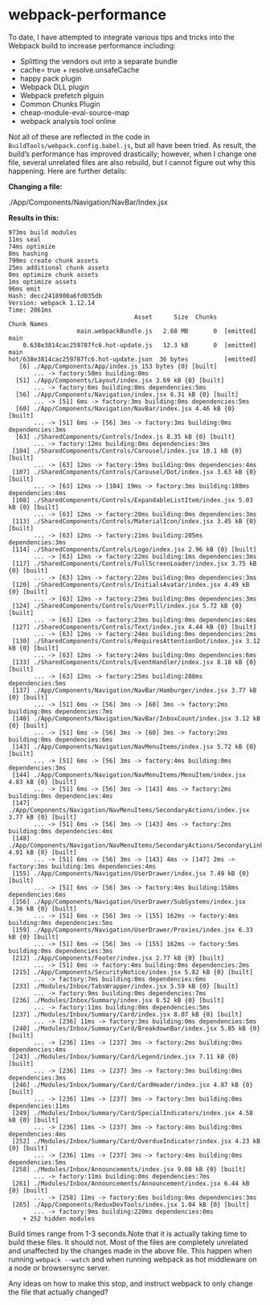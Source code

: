 # webpack-performance
To date, I have attempted to integrate various tips and tricks into the Webpack build to increase performance including:

+ Splitting the vendors out into a separate bundle
+ cache= true + resolve.unsafeCache
+ happy pack plugin
+ Webpack DLL plugin
+ Webpack prefetch plguin
+ Common Chunks Plugin
+ cheap-module-eval-source-map
+ webpack analysis tool online

Not all of these are reflected in the code in `BuildTools/webpack.config.babel.js`, but all have been tried. As result, the build’s performance has improved drastically; however, when I change one file, several unrelated files are also rebuild, but I cannot figure out why this happening. Here are further details:


**Changing a file:**

./App/Components/Navigation/NavBar/Index.jsx


**Results in this:**

```
973ms build modules       
11ms seal
74ms optimize
8ms hashing 
799ms create chunk assets
25ms additional chunk assets
0ms optimize chunk assets 
1ms optimize assets 
96ms emit
Hash: decc2418900a6fd035db
Version: webpack 1.12.14
Time: 2061ms
                                   Asset      Size  Chunks             Chunk Names
                   main.webpackBundle.js   2.68 MB       0  [emitted]  main
    0.638e3814cac259787fc6.hot-update.js   12.3 kB       0  [emitted]  main
hot/638e3814cac259787fc6.hot-update.json  36 bytes          [emitted]  
   [6] ./App/Components/App/index.js 153 bytes {0} [built]
       ... -> factory:50ms building:0ms
  [51] ./App/Components/Layout/index.jsx 3.69 kB {0} [built]
       ... -> factory:6ms building:0ms dependencies:5ms
  [56] ./App/Components/Navigation/index.jsx 6.31 kB {0} [built]
       ... -> [51] 6ms -> factory:3ms building:0ms dependencies:5ms
  [60] ./App/Components/Navigation/NavBar/index.jsx 4.46 kB {0} [built]
       ... -> [51] 6ms -> [56] 3ms -> factory:3ms building:0ms dependencies:3ms
  [63] ./SharedComponents/Controls/Index.js 8.35 kB {0} [built]
       ... -> factory:12ms building:0ms dependencies:3ms
 [104] ./SharedComponents/Controls/Carousel/index.jsx 10.1 kB {0} [built]
       ... -> [63] 12ms -> factory:19ms building:0ms dependencies:4ms
 [107] ./SharedComponents/Controls/Carousel/Dot/index.jsx 3.63 kB {0} [built]
       ... -> [63] 12ms -> [104] 19ms -> factory:3ms building:188ms dependencies:4ms
 [108] ./SharedComponents/Controls/ExpandableListItem/index.jsx 5.03 kB {0} [built]
       ... -> [63] 12ms -> factory:20ms building:0ms dependencies:3ms
 [113] ./SharedComponents/Controls/MaterialIcon/index.jsx 3.45 kB {0} [built]
       ... -> [63] 12ms -> factory:21ms building:205ms dependencies:3ms
 [114] ./SharedComponents/Controls/Logo/index.jsx 2.96 kB {0} [built]
       ... -> [63] 12ms -> factory:22ms building:1ms dependencies:3ms
 [117] ./SharedComponents/Controls/FullScreenLoader/index.jsx 3.75 kB {0} [built]
       ... -> [63] 12ms -> factory:22ms building:0ms dependencies:3ms
 [120] ./SharedComponents/Controls/InitialsAvatar/index.jsx 4.49 kB {0} [built]
       ... -> [63] 12ms -> factory:23ms building:0ms dependencies:3ms
 [124] ./SharedComponents/Controls/UserPill/index.jsx 5.72 kB {0} [built]
       ... -> [63] 12ms -> factory:23ms building:0ms dependencies:4ms
 [127] ./SharedComponents/Controls/Text/index.jsx 4.44 kB {0} [built]
       ... -> [63] 12ms -> factory:24ms building:0ms dependencies:2ms
 [130] ./SharedComponents/Controls/RequiresAttentionDot/index.jsx 3.12 kB {0} [built]
       ... -> [63] 12ms -> factory:24ms building:0ms dependencies:6ms
 [133] ./SharedComponents/Controls/EventHandler/index.jsx 8.18 kB {0} [built]
       ... -> [63] 12ms -> factory:25ms building:288ms dependencies:5ms
 [137] ./App/Components/Navigation/NavBar/Hamburger/index.jsx 3.77 kB {0} [built]
       ... -> [51] 6ms -> [56] 3ms -> [60] 3ms -> factory:2ms building:0ms dependencies:7ms
 [140] ./App/Components/Navigation/NavBar/InboxCount/index.jsx 3.12 kB {0} [built]
       ... -> [51] 6ms -> [56] 3ms -> [60] 3ms -> factory:2ms building:0ms dependencies:6ms
 [143] ./App/Components/Navigation/NavMenuItems/index.jsx 5.72 kB {0} [built]
       ... -> [51] 6ms -> [56] 3ms -> factory:4ms building:0ms dependencies:3ms
 [144] ./App/Components/Navigation/NavMenuItems/MenuItem/index.jsx 4.83 kB {0} [built]
       ... -> [51] 6ms -> [56] 3ms -> [143] 4ms -> factory:2ms building:0ms dependencies:4ms
 [147] ./App/Components/Navigation/NavMenuItems/SecondaryActions/index.jsx 3.77 kB {0} [built]
       ... -> [51] 6ms -> [56] 3ms -> [143] 4ms -> factory:2ms building:0ms dependencies:4ms
 [148] ./App/Components/Navigation/NavMenuItems/SecondaryActions/SecondaryLink/index.jsx 4.91 kB {0} [built]
       ... -> [51] 6ms -> [56] 3ms -> [143] 4ms -> [147] 2ms -> factory:3ms building:1ms dependencies:4ms
 [155] ./App/Components/Navigation/UserDrawer/index.jsx 7.49 kB {0} [built]
       ... -> [51] 6ms -> [56] 3ms -> factory:4ms building:158ms dependencies:6ms
 [156] ./App/Components/Navigation/UserDrawer/SubSystems/index.jsx 4.36 kB {0} [built]
       ... -> [51] 6ms -> [56] 3ms -> [155] 162ms -> factory:4ms building:0ms dependencies:5ms
 [159] ./App/Components/Navigation/UserDrawer/Proxies/index.jsx 6.33 kB {0} [built]
       ... -> [51] 6ms -> [56] 3ms -> [155] 162ms -> factory:5ms building:0ms dependencies:3ms
 [212] ./App/Components/Footer/index.jsx 2.77 kB {0} [built]
       ... -> [51] 6ms -> factory:4ms building:0ms dependencies:2ms
 [215] ./App/Components/SecurityNotice/index.jsx 5.82 kB {0} [built]
       ... -> factory:7ms building:0ms dependencies:6ms
 [233] ./Modules/Inbox/TabsWrapper/index.jsx 5.59 kB {0} [built]
       ... -> factory:9ms building:0ms dependencies:7ms
 [236] ./Modules/Inbox/Summary/index.jsx 8.52 kB {0} [built]
       ... -> factory:11ms building:0ms dependencies:5ms
 [237] ./Modules/Inbox/Summary/Card/index.jsx 8.07 kB {0} [built]
       ... -> [236] 11ms -> factory:3ms building:0ms dependencies:5ms
 [240] ./Modules/Inbox/Summary/Card/BreakdownBar/index.jsx 5.85 kB {0} [built]
       ... -> [236] 11ms -> [237] 3ms -> factory:2ms building:0ms dependencies:4ms
 [243] ./Modules/Inbox/Summary/Card/Legend/index.jsx 7.11 kB {0} [built]
       ... -> [236] 11ms -> [237] 3ms -> factory:3ms building:0ms dependencies:3ms
 [246] ./Modules/Inbox/Summary/Card/CardHeader/index.jsx 4.87 kB {0} [built]
       ... -> [236] 11ms -> [237] 3ms -> factory:3ms building:0ms dependencies:11ms
 [249] ./Modules/Inbox/Summary/Card/SpecialIndicators/index.jsx 4.58 kB {0} [built]
       ... -> [236] 11ms -> [237] 3ms -> factory:4ms building:0ms dependencies:4ms
 [252] ./Modules/Inbox/Summary/Card/OverdueIndicator/index.jsx 4.23 kB {0} [built]
       ... -> [236] 11ms -> [237] 3ms -> factory:4ms building:0ms dependencies:5ms
 [258] ./Modules/Inbox/Announcements/index.jsx 9.08 kB {0} [built]
       ... -> factory:11ms building:0ms dependencies:7ms
 [261] ./Modules/Inbox/Announcements/Announcement/index.jsx 6.44 kB {0} [built]
       ... -> [258] 11ms -> factory:6ms building:0ms dependencies:3ms
 [265] ./App/Components/ReduxDevTools/index.jsx 1.04 kB {0} [built]
       ... -> factory:9ms building:220ms dependencies:0ms
    + 252 hidden modules
```
Build times range from 1-3 seconds.Note that it is actually taking time to build these files. It should not. Most of the files are completely unrelated and unaffected by the changes made in the above file. This happen when running `webpack --watch` and when running webpack as hot middleware on a node or browsersync server. 

Any ideas on how to make this stop, and instruct webpack to only change the file that actually changed?


